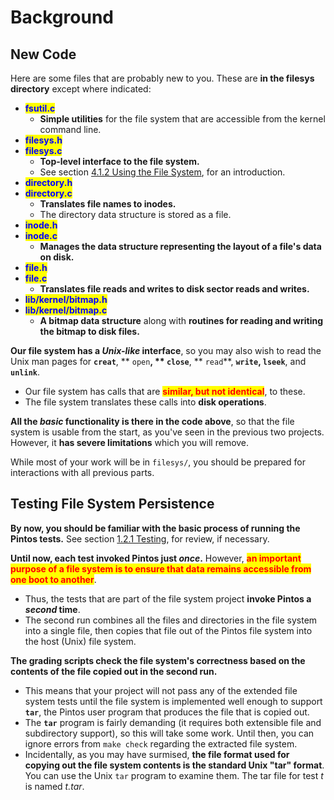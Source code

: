 # Background

## New Code

Here are some files that are probably new to you. These are **in the filesys directory** except where indicated:

* <mark style="color:blue;">**fsutil.c**</mark>
  * **Simple utilities** for the file system that are accessible from the kernel command line.
* <mark style="color:blue;">**filesys.h**</mark>
* <mark style="color:blue;">**filesys.c**</mark>
  * **Top-level interface to the file system.**&#x20;
  * See section [4.1.2 Using the File System](https://www.cs.jhu.edu/\~huang/cs318/fall21/project/project2.html#SEC46), for an introduction.
* <mark style="color:blue;">**directory.h**</mark>
* <mark style="color:blue;">**directory.c**</mark>
  * **Translates file names to inodes.**
  * The directory data structure is stored as a file.
* <mark style="color:blue;">**inode.h**</mark>
* <mark style="color:blue;">**inode.c**</mark>
  * **Manages the data structure representing the layout of a file's data on disk.**
* <mark style="color:blue;">**file.h**</mark>
* <mark style="color:blue;">**file.c**</mark>
  * **Translates file reads and writes to disk sector reads and writes.**
* <mark style="color:blue;">**lib/kernel/bitmap.h**</mark>
* <mark style="color:blue;">**lib/kernel/bitmap.c**</mark>
  * **A bitmap data structure** along with **routines for reading and writing the bitmap to disk files.**

**Our file system has a **_**Unix-like**_** interface**, so you may also wish to read the Unix man pages for **`creat`**, ** `open`**, ** `close`**, ** `read`**, **`write`, `lseek`**, and **`unlink`**.&#x20;

* Our file system has calls that are <mark style="color:red;">**similar, but not identical**</mark>, to these.&#x20;
* The file system translates these calls into **disk operations**.

**All the **_**basic**_** functionality is there in the code above**, so that the file system is usable from the start, as you've seen in the previous two projects. However, it **has severe limitations** which you will remove.

While most of your work will be in `filesys/`, you should be prepared for interactions with all previous parts.

## Testing File System Persistence

**By now, you should be familiar with the basic process of running the Pintos tests.** See section [1.2.1 Testing](https://www.cs.jhu.edu/\~huang/cs318/fall21/project/pintos\_1.html#SEC8), for review, if necessary.

**Until now, each test invoked Pintos just **_**once**_**.** However, <mark style="color:red;">**an important purpose of a file system is to ensure that data remains accessible from one boot to another**</mark>.&#x20;

* Thus, the tests that are part of the file system project **invoke Pintos a **_**second**_** time**.&#x20;
* The second run combines all the files and directories in the file system into a single file, then copies that file out of the Pintos file system into the host (Unix) file system.

**The grading scripts check the file system's correctness based on the contents of the file copied out in the second run.**&#x20;

* This means that your project will not pass any of the extended file system tests until the file system is implemented well enough to support **`tar`**, the Pintos user program that produces the file that is copied out.&#x20;
* The **`tar`** program is fairly demanding (it requires both extensible file and subdirectory support), so this will take some work. Until then, you can ignore errors from `make check` regarding the extracted file system.
* Incidentally, as you may have surmised, **the file format used for copying out the file system contents is the standard Unix "tar" format**. You can use the Unix `tar` program to examine them. The tar file for test _t_ is named _t.tar_.

